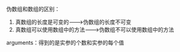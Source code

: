 伪数组和数组的区别：

1. 真数组的长度是可变的--->伪数组的长度不可变
2. 真数组可以使用数组中的方法--->伪数组不可以使用数组中的方法

arguments：得到的是实参的个数和实参的每个值